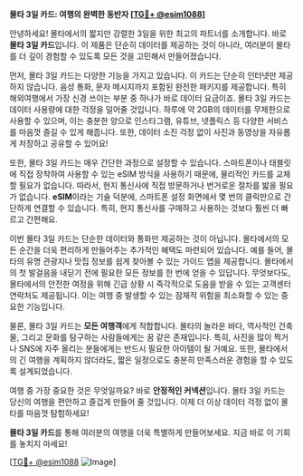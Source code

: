 **몰타 3일 카드: 여행의 완벽한 동반자 [[TG💪+ @esim1088](https://t.me/s/esim1088)]**

안녕하세요! 몰타에서의 짧지만 강렬한 3일을 위한 최고의 파트너를 소개합니다. 바로 **몰타 3일 카드**입니다. 이 제품은 단순히 데이터를 제공하는 것이 아니라, 여러분이 몰타를 더 깊이 경험할 수 있도록 모든 것을 고민해서 만들어졌습니다.

먼저, 몰타 3일 카드는 다양한 기능을 가지고 있습니다. 이 카드는 단순히 인터넷만 제공하지 않습니다. 음성 통화, 문자 메시지까지 포함된 완전한 패키지를 제공합니다. 특히 해외여행에서 가장 신경 쓰이는 부분 중 하나가 바로 데이터 요금이죠. 몰타 3일 카드는 데이터 사용량에 대한 걱정을 덜어줄 것입니다. 하루에 약 2GB의 데이터를 무제한으로 사용할 수 있으며, 이는 충분한 양으로 인스타그램, 유튜브, 넷플릭스 등 다양한 서비스를 마음껏 즐길 수 있게 해줍니다. 또한, 데이터 소진 걱정 없이 사진과 동영상을 자유롭게 저장하고 공유할 수 있어요!

또한, 몰타 3일 카드는 매우 간단한 과정으로 설정할 수 있습니다. 스마트폰이나 태블릿에 직접 장착하여 사용할 수 있는 eSIM 방식을 사용하기 때문에, 물리적인 카드를 교체할 필요가 없습니다. 따라서, 현지 통신사에 직접 방문하거나 번거로운 절차를 밟을 필요가 없습니다. **eSIM**이라는 기술 덕분에, 스마트폰 설정 화면에서 몇 번의 클릭만으로 간단하게 연결할 수 있습니다. 특히, 현지 통신사를 구매하고 사용하는 것보다 훨씬 더 빠르고 간편해요.

이번 몰타 3일 카드는 단순한 데이터와 통화만 제공하는 것이 아닙니다. 몰타에서의 모든 순간을 더욱 편리하게 만들어주는 추가적인 혜택도 마련되어 있습니다. 예를 들어, 몰타의 유명 관광지나 맛집 정보를 쉽게 찾아볼 수 있는 가이드 앱을 제공합니다. 몰타에서의 첫 발걸음을 내딛기 전에 필요한 모든 정보를 한 번에 얻을 수 있답니다. 무엇보다도, 몰타에서의 안전한 여정을 위해 긴급 상황 시 즉각적으로 도움을 받을 수 있는 고객센터 연락처도 제공됩니다. 이는 여행 중 발생할 수 있는 잠재적 위험을 최소화할 수 있는 중요한 기능입니다.

물론, 몰타 3일 카드는 **모든 여행객**에게 적합합니다. 몰타의 놀라운 바다, 역사적인 건축물, 그리고 문화를 탐구하는 사람들에게는 꿈 같은 존재입니다. 특히, 사진을 많이 찍거나 SNS에 자주 올리는 분들에게는 반드시 필요한 아이템이 될 거예요. 또한, 몰타에서의 긴 여행을 계획하지 않더라도, 짧은 일정으로도 충분히 만족스러운 경험을 할 수 있도록 설계되었습니다.

여행 중 가장 중요한 것은 무엇일까요? 바로 **안정적인 커넥션**입니다. 몰타 3일 카드는 당신의 여행을 편안하고 즐겁게 만들어 줄 것입니다. 이제 더 이상 데이터 걱정 없이 몰타를 마음껏 탐험하세요! 

**몰타 3일 카드**를 통해 여러분의 여행을 더욱 특별하게 만들어보세요. 지금 바로 이 기회를 놓치지 마세요!

[[TG💪+ @esim1088](https://t.me/s/esim1088) ![Image](https://i.postimg.cc/Y0z9fWf4/image.png)]